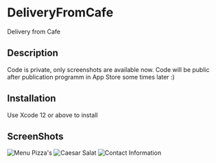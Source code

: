 # DeliveryFromCafe

Delivery from Cafe

## Description

Code is private, only screenshots are available now. Code will be public after publication programm in App Store some times later :)

## Installation

Use Xcode 12 or above to install

## ScreenShots

![Menu Pizza's](https://github.com/Andy-38/SushiVesla/blob/main/SushiVesla/ScreenShots/ScreenShot01.png)
![Caesar Salat](https://github.com/Andy-38/SushiVesla/blob/main/SushiVesla/ScreenShots/ScreenShot02.png)
![Contact Information](https://github.com/Andy-38/SushiVesla/blob/main/SushiVesla/ScreenShots/ScreenShot03.png)

